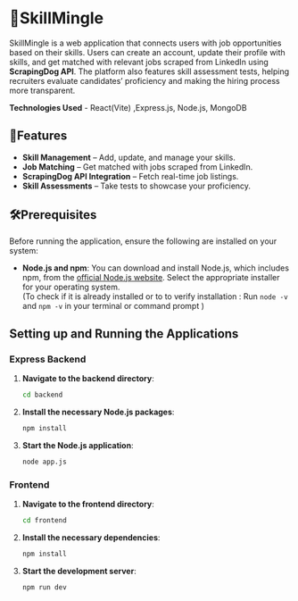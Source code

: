 # 🧩SkillMingle

SkillMingle is a web application that connects users with job opportunities based on their skills. Users can create an account, update their profile with skills, and get matched with relevant jobs scraped from LinkedIn using **ScrapingDog API**. The platform also features skill assessment tests, helping recruiters evaluate candidates’ proficiency and making the hiring process more transparent.

**Technologies Used** - React(Vite) ,Express.js, Node.js, MongoDB

## 🚀Features
- **Skill Management** – Add, update, and manage your skills.
- **Job Matching** – Get matched with jobs scraped from LinkedIn.
- **ScrapingDog API Integration** – Fetch real-time job listings.
- **Skill Assessments** – Take tests to showcase your proficiency.

## 🛠️Prerequisites

Before running the application, ensure the following are installed on your system:

- **Node.js and npm**: You can download and install Node.js, which includes npm, from the [official Node.js website](https://nodejs.org/). Select the appropriate installer for your operating system.  
  (To check if it is already installed or to to verify installation : Run `node -v` and `npm -v` in your terminal or command prompt )
  

## Setting up and Running the Applications

### Express Backend

1. **Navigate to the backend directory**:
    ```bash
    cd backend
    ```

2. **Install the necessary Node.js packages**:
    ```bash
    npm install
    ```

3. **Start the Node.js application**:
    ```bash
    node app.js
    ```

### Frontend

1. **Navigate to the frontend directory**:
    ```bash
    cd frontend
    ```

2. **Install the necessary dependencies**:
    ```bash
    npm install
    ```

3. **Start the development server**:
    ```bash
    npm run dev
    ```
